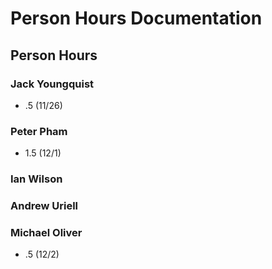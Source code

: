 # Person Hours Documentation

## Person Hours

### Jack Youngquist

- .5 (11/26)


### Peter Pham

- 1.5 (12/1)

### Ian Wilson



### Andrew Uriell



### Michael Oliver
 - .5 (12/2)
